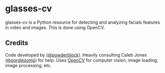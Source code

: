 glasses-cv
=======

glasses-cv is a Python resource for detecting and analyzing facials features in video and images.
This is done using OpenCV.

Credits
-------

Code developed by ([@powderblock](https://github.com/powderblock)).
Heavily consulting Caleb Jones ([@porglezomp](https://github.com/porglezomp)) for help.
Uses [OpenCV](http://opencv.org/) for computer vision, image loading, image processing, etc. 
